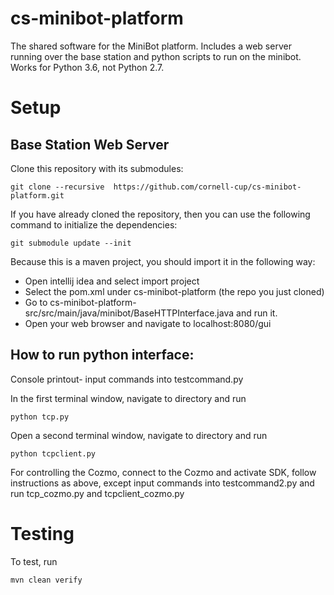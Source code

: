 # cs-minibot-platform

The shared software for the MiniBot platform. Includes a web server running over the base station and python scripts to run on the minibot. Works for Python 3.6, not Python 2.7. 

# Setup

## Base Station Web Server

Clone this repository with its submodules:

```
git clone --recursive  https://github.com/cornell-cup/cs-minibot-platform.git
```

If you have already cloned the repository, then you can use the following command to initialize the dependencies:
```
git submodule update --init
```
Because this is a maven project, you should import it in the following way:
- Open intellij idea and select import project
- Select the pom.xml under cs-minibot-platform (the repo you just cloned)
- Go to cs-minibot-platform-src/src/main/java/minibot/BaseHTTPInterface.java and run it.
- Open your web browser and navigate to localhost:8080/gui

## How to run python interface:

Console printout- input commands into testcommand.py

In the first terminal window, navigate to directory and run
```
python tcp.py
```
Open a second terminal window, navigate to directory and run
```
python tcpclient.py
```

For controlling the Cozmo, connect to the Cozmo and activate SDK, follow instructions as above, except input commands into testcommand2.py and run tcp_cozmo.py and tcpclient_cozmo.py

# Testing
To test, run 
```
mvn clean verify
```